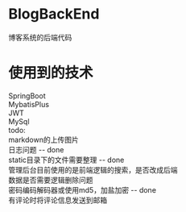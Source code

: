 # BlogBackEnd
博客系统的后端代码
# 使用到的技术
SpringBoot <br/>
MybatisPlus <br/>
JWT <br/>
MySql <br/>
todo: <br/>
    	markdown的上传图片  <br/>
    	日志问题 -- done <br/>
    	static目录下的文件需要整理 -- done <br/>
    	管理后台目前使用的是前端逻辑的搜索，是否改成后端 <br/>
    	数据是否需要逻辑删除问题 <br/>
    	密码编码解码器或使用md5，加盐加密 -- done <br/>
		有评论时将评论信息发送到邮箱

